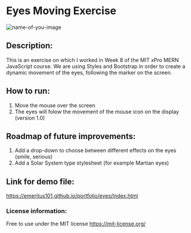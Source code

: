 # Eyes Moving Exercise

![name-of-you-image](https://github.com/emeritus101/blob/main/eyes/eyes.JPG)

## Description: 
This is an exercise on which I worked in Week 8 of the MIT xPro MERN JavaScript course. 
We are using Styles and Bootstrap in order to create a dynamic movement of the eyes, following the marker on the screen.

## How to run:
1. Move the mouse over the screen
2. The eyes will folow the movement of the mouse icon on the display (version 1.0)

## Roadmap of future improvements:
1. Add a drop-down to choose between different effects on the eyes (smile, serious)
2. Add a Solar System type stylesheet (for example Martian eyes)

## Link for demo file: 
https://emeritus101.github.io/portfolio/eyes/Index.html

### License information: 
Free to use under the MIT license https://mit-license.org/
